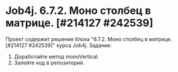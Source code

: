 # Job4j. 6.7.2. Моно столбец в матрице. [#214127 #242539]
Проект содержит решения блока "6.7.2. Моно столбец в матрице. [#214127 #242539]" курса Job4j.
Задание:
1. Доработайте метод monoVertical.
2. Залейте код в репозиторий.